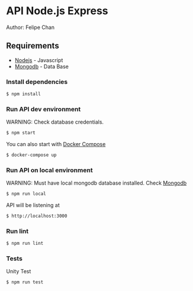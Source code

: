 # API Node.js Express

Author: Felipe Chan

## Requirements

* [Nodejs](https://nodejs.org/) - Javascript
* [Mongodb](https://www.mongodb.com/) - Data Base

### Install dependencies

```bash
$ npm install
```

### Run API dev environment 
WARNING: Check database credentials.

```bash
$ npm start
```

You can also start with [Docker Compose](https://docs.docker.com/compose/install/)

```bash
$ docker-compose up
```

### Run API on local environment
WARNING: Must have local mongodb database installed. Check [Mongodb](https://www.mongodb.com/) 

```bash
$ npm run local
```

API will be listening at 

```bash
$ http://localhost:3000
```

### Run lint

```bash
$ npm run lint
```

### Tests

Unity Test

```bash
$ npm run test
```
